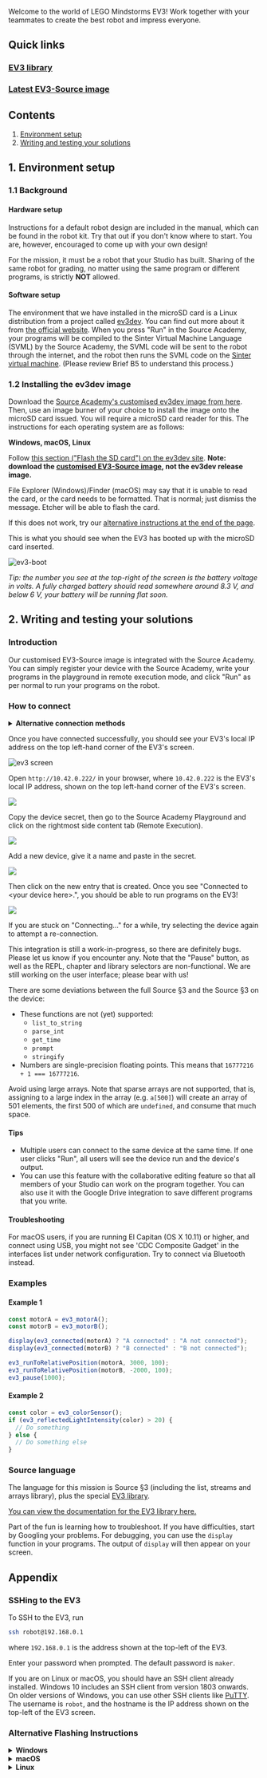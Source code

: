 Welcome to the world of LEGO Mindstorms EV3! Work together with your teammates to create the best robot and impress everyone.

## Quick links

### [EV3 library][ev3-docs]

### [Latest EV3-Source image][latest-img]

## Contents

1. [Environment setup](#1-environment-setup)
1. [Writing and testing your solutions](#2-writing-and-testing-your-solutions)

## 1. Environment setup

### 1.1 Background

#### Hardware setup

Instructions for a default robot design are included in the manual, which can be found in the robot kit. Try that out if you don't know where to start. You are, however, encouraged to come up with your own design!

For the mission, it must be a robot that your Studio has built. Sharing of the same robot for grading, no matter using the same program or different programs, is strictly **NOT** allowed.

#### Software setup

The environment that we have installed in the microSD card is a Linux distribution from a project called [ev3dev](http://www.ev3dev.org/). You can find out more about it from [the official website](http://www.ev3dev.org/). When you press "Run" in the Source Academy, your programs will be compiled to the Sinter Virtual Machine Language (SVML) by the Source Academy, the SVML code will be sent to the robot through the internet, and the robot then runs the SVML code on the [Sinter virtual machine](https://github.com/source-academy/sinter). (Please review Brief B5 to understand this process.)

### 1.2 Installing the ev3dev image

Download the [Source Academy's customised ev3dev image from here][latest-img]. Then, use an image burner of your choice to install the image onto the microSD card issued. You will require a microSD card reader for this. The instructions for each operating system are as follows:

**Windows, macOS, Linux**

Follow [this section &#40;"Flash the SD card"&#41; on the ev3dev site](https://www.ev3dev.org/docs/getting-started/#step-2-flash-the-sd-card). **Note: download the [customised EV3-Source image][latest-img], not the ev3dev release image.**

File Explorer (Windows)/Finder (macOS) may say that it is unable to read the card, or the card needs to be formatted. That is normal; just dismiss the message. Etcher will be able to flash the card.

If this does not work, try our [alternative instructions at the end of the page](#alternative-flashing-instructions).

This is what you should see when the EV3 has booted up with the microSD card inserted.

![ev3-boot](screen.png)

_Tip: the number you see at the top-right of the screen is the battery voltage in volts. A fully charged battery should read somewhere around 8.3 V, and below 6 V, your battery will be running flat soon._

## 2. Writing and testing your solutions

### Introduction

Our customised EV3-Source image is integrated with the Source Academy. You can simply register your device with the Source Academy, write your programs in the playground in remote execution mode, and click "Run" as per normal to run your programs on the robot.

### How to connect

<details><summary><b>Alternative connection methods</b></summary>

The EV3 can also connect to your computer/phone over USB or Bluetooth. (The benefit of Bluetooth is, of course, that it is wireless, but it may be slightly less reliable.)

To connect your EV3 to the Internet via Bluetooth, follow [these instructions](https://www.ev3dev.org/docs/tutorials/connecting-to-the-internet-via-bluetooth/).

_Note: Bluetooth connection sharing is reported to no longer work with Windows 10. It remains working for macOS and Android. If you cannot use Bluetooth connection sharing, please use an alternative method._

To connect your EV3 via the USB wire provided, you can follow [these instructions](https://www.ev3dev.org/docs/tutorials/connecting-to-the-internet-via-usb/).

</details>

Once you have connected successfully, you should see your EV3's local IP address on the top left-hand corner of the EV3's screen.

![ev3 screen](ip.png)

Open `http://10.42.0.222/` in your browser, where `10.42.0.222` is the EV3's local IP address, shown on the top left-hand corner of the EV3's screen.

![](panel.png)

Copy the device secret, then go to the Source Academy Playground and click on the rightmost side content tab (Remote Execution).

![](sa1.png)

Add a new device, give it a name and paste in the secret.

![](sa2.png)

Then click on the new entry that is created. Once you see "Connected to &lt;your device here&gt;.", you should be able to run programs on the EV3!

![](sa3.png)

If you are stuck on "Connecting..." for a while, try selecting the device again to attempt a re-connection.

This integration is still a work-in-progress, so there are definitely bugs. Please let us know if you encounter any. Note that the "Pause" button, as well as the REPL, chapter and library selectors are non-functional. We are still working on the user interface; please bear with us!

There are some deviations between the full Source §3 and the Source §3 on the device:

- These functions are not (yet) supported:
  - `list_to_string`
  - `parse_int`
  - `get_time`
  - `prompt`
  - `stringify`
- Numbers are single-precision floating points. This means that `16777216 + 1 === 16777216`.

Avoid using large arrays. Note that sparse arrays are not supported, that is, assigning to a large index in the array (e.g. `a[500]`) will create an array of 501 elements, the first 500 of which are `undefined`, and consume that much space.

#### Tips

- Multiple users can connect to the same device at the same time. If one user clicks "Run", all users will see the device run and the device's output.
- You can use this feature with the collaborative editing feature so that all members of your Studio can work on the program together. You can also use it with the Google Drive integration to save different programs that you write.

#### Troubleshooting

For macOS users, if you are running El Capitan (OS X 10.11) or higher, and connect using USB, you might not see 'CDC Composite Gadget' in the interfaces list under network configuration. Try to connect via Bluetooth instead.

### Examples

#### Example 1

```js
const motorA = ev3_motorA();
const motorB = ev3_motorB();

display(ev3_connected(motorA) ? "A connected" : "A not connected");
display(ev3_connected(motorB) ? "B connected" : "B not connected");

ev3_runToRelativePosition(motorA, 3000, 100);
ev3_runToRelativePosition(motorB, -2000, 100);
ev3_pause(1000);
```

#### Example 2

```js
const color = ev3_colorSensor();
if (ev3_reflectedLightIntensity(color) > 20) {
  // Do something
} else {
  // Do something else
}
```

### Source language

The language for this mission is Source §3 (including the list, streams and arrays library), plus the special [EV3 library][ev3-docs].

[You can view the documentation for the EV3 library here.][ev3-docs]

Part of the fun is learning how to troubleshoot. If you have difficulties, start by Googling your problems. For debugging, you can use the `display` function in your programs. The output of `display` will then appear on your screen.

## Appendix

### SSHing to the EV3

To SSH to the EV3, run

```bash
ssh robot@192.168.0.1
```

where `192.168.0.1` is the address shown at the top-left of the EV3.

Enter your password when prompted. The default password is `maker`.

If you are on Linux or macOS, you should have an SSH client already installed. Windows 10 includes an SSH client from version 1803 onwards. On older versions of Windows, you can use other SSH clients like [PuTTY](http://www.putty.org/). The username is `robot`, and the hostname is the IP address shown on the top-left of the EV3 screen.

### Alternative Flashing Instructions

<details><summary><b>Windows</b></summary>

> - Download the Win32DiskImager software from [Sourceforge](https://sourceforge.net/projects/win32diskimager/files/Archive/Win32DiskImager-1.0.0-binary.zip/download).
> - You should get a zip file named "Win32DiskImager-1.0.0-binary.zip".
> - Unzip it and now you have a new folder called "Win32DiskImager-1.0.0-binary".
> - If your computer has a slot for micro SD cards, insert the card. If not, insert the card into an SD card reader, then connect the reader to your computer.
> - Run the file named **Win32DiskImager.exe** (in Windows Vista and higher, you may need to right-click this file and choose "Run as administrator").
> - If the micro SD card (Device) you are using is not found automatically, then click on the drop down box on the right and select the micro SD card letter you just plugged in (e.g. [H:]).
> - Be careful to select the correct drive; if you get the wrong one, you can destroy your data on your computer’s hard disk!
> - In the Image File box, choose the `.img` file that you downloaded and click "Write". _Note: if a warning message appears, click YES._
> - Your microSD card is ready to be used.
>
> _Instructions adapted from [udoo](https://www.udoo.org/docs-neo/Getting_Started/Create_a_bootable_MicroSD_card_for_UDOO_Neo.html)_

</details>

<details><summary><b>macOS</b></summary>

> For macOS users, we recommend [Etcher](https://etcher.io/). Otherwise, refer to the Linux instructions to format your microSD card using the command line.

</details>

<details><summary><b>Linux</b></summary>
  
> 1.  Unzip the `ev3-source.img.zip` downloaded earlier to get `ev3-source.img`.
> 
>     ```
>     $ unzip ev3-source.img.zip
>     Archive:  ev3-source.img.zip
>       inflating: ev3-source.img
>     ```
> 
> 1.  Make sure that you SD card is **unplugged**. Then run `df`. You should see something like this:
> 
>     ```
>     $ df -h
>     Filesystem      Size  Used Avail Use% Mounted on
>     /dev/sda1       119G   79G   34G  70% /
>     none            4.0K     0  4.0K   0% /sys/fs/cgroup
>     udev            7.8G   12K  7.8G   1% /dev
>     tmpfs           1.6G  1.1M  1.6G   1% /run
>     none            5.0M     0  5.0M   0% /run/lock
>     none            7.9G  1.5M  7.9G   1% /run/shm
>     none            100M  3.7M   97M   4% /run/user
>     ```
> 
> 1.  Now insert your SD card and run `df` again. See the new entry (`/dev/sdb1`)? That is your SD card. `sdb` is the actual device name and `1` is the partition number. Your actual device may be named something different.
> 
>     ```
>     $ df -h
>     Filesystem      Size  Used Avail Use% Mounted on
>     /dev/sda1       119G   79G   34G  70% /
>     none            4.0K     0  4.0K   0% /sys/fs/cgroup
>     udev            7.8G   12K  7.8G   1% /dev
>     tmpfs           1.6G  1.1M  1.6G   1% /run
>     none            5.0M     0  5.0M   0% /run/lock
>     none            7.9G  1.5M  7.9G   1% /run/shm
>     none            100M  3.7M   97M   4% /run/user
>     /dev/sdb1       2.0G  0.0G  2.0G   0% /media/user/LABEL
>     ```
> 
> 1.  Unmount your SD card. If it has more than one partition, you will need to do this for each partition.
> 
>     ```
>     $ sudo umount /dev/sdb1
>     ```
> 
> 1.  This is the dangerous part. If you pick the wrong device, you could wipe out your hard drive, so BE CAREFUL!! When specifying the device, don't include the partition number.
> 
>     In this example we downloaded the compressed disk image file to `~/Downloads/` and our SD card is `/dev/sdb`. Adjust these values as needed. This will take a while.
> 
>     ```
>     $ sudo dd if=~/Downloads/ev3-source.img of=/dev/sdb bs=4M \
>           oflag=direct status=progress
>     [sudo] password for user:
>     ```
> 
> 1.  When copying the image file has completed, run
> 
>     ```
>     $ sync
>     ```
> 
>     to make sure any cached disk writes have completed. Once `sync` is finished, it is safe to remove the SD card.
> 
> Adapted from [the ev3dev website](https://www.ev3dev.org/docs/tutorials/writing-sd-card-image-linux-command-line/).

</details>

[latest-img]: https://github.com/source-academy/ev3-source/releases/download/sling-v0.0.4/ev3-source-sling-v0.0.4.img.zip
[ev3-docs]: https://docs.sourceacademy.org/EV3/
